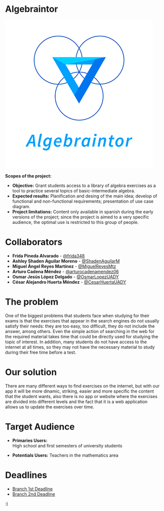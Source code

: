 # Algebraintor
![Logo Algebraintor](https://github.com/CesarHuertaUADY/Proyecto_Fundamentos_IS/blob/main/Images/Logo_ver2_resized.png)

**Scopes of the project:** 
* **Objective:** Grant students access to a library of algebra exercises as a tool to practice several topics of basic-intermediate algebra. 
* **Expected results:** Planification and desing of the main idea; develop of functional and non-functional requirements; presentation of use case diagram.
* **Project limitations:** Content only available in spanish during the early versions of the project; since the project is aimed to a very specific audience, the optimal use is restricted to this group of people.

# Collaborators
* **Frida Pineda Alvarado** - [@frida348](https://github.com/frida348 "@frida348")
* **Ashley Shaden Aguilar Moreno** - [@ShadenAguilarM](https://github.com/ShadenAguilarM "@ShadenAguilarM") 
* **Miguel Ángel Reyes Martínez** - [@MiguelReyesMtz](https://github.com/MiguelReyesMtz "@MiguelReyesMtz")
* **Arturo Cadena Méndez** - [@arturocadenamendez06](https://github.com/arturocadenamendez06 "@arturocadenamendez06")
* **Osmar Jesús López Delgado** - [@OsmarLopezUADY](https://github.com/OsmarLopezUADY "OsmarLopezUADY")
* **César Alejandro Huerta Méndez** - [@CesarHuertaUADY](https://github.com/CesarHuertaUADY "@CesarHuertaUADY")

# The problem
One of the biggest problems that students face when studying for their exams is that the exercises that appear in the search engines do not usually satisfy their needs: they are too easy, too difficult, they do not include the answer, among others. Even the simple action of searching in the web for the required material takes time that could be directly used for studying the topic of interest. In addition, many students do not have access to the internet at all times, so they may not have the necessary material to study during their free time before a test.

# Our solution
There are many different ways to find exercises on the internet, but with our app it will be more dinamic, striking, easier and more specific the content that the student wants, also there is no app or website where the exercises are divided into different levels and the fact that it is a web application allows us to update the exercises over time.

# Target Audience
* **Primaries Users:**  
High school and first semesters of university students

* **Potentials Users:**
Teachers in the mathematics area

# Deadlines
* [Branch 1st Deadline](https://github.com/CesarHuertaUADY/Proyecto_Fundamentos_IS/tree/First-Deadline "Branch")
* [Branch 2nd Deadline](https://github.com/CesarHuertaUADY/Proyecto_Fundamentos_IS/tree/Second-Deadline "Branch")

:)
